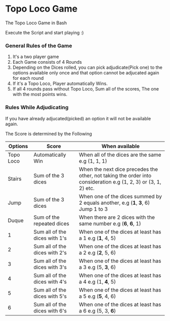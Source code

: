 # Topo Loco Game
The Topo Loco Game in Bash

Execute the Script and start playing :)

### General Rules of the Game
1. It's a two player game
2. Each Game consists of 4 Rounds
3. Depending on the Dices rolled, you can pick adjudicate(Pick one) to the options available only once and that option cannot be adjucated again for each round
4. If it's a Topo Loco, Player automatically Wins.
5. If all 4 rounds pass without Topo Loco, Sum all of the scores, The one with the most points wins.

### Rules While Adjudicating
If you have already adjucated(picked) an option it will not be available again.

The Score is determined by the Following

| Options | Score | When available |
| ------- | ----- | -------------- |
| Topo Loco | Automatically Win | When all of the dices are the same e.g (1, 1, 1)
| Stairs  | Sum of the 3 dices     | When the next dice precedes the other, not taking the order into consideration e.g (1, 2, 3) or (3, 1, 2) etc. |
| Jump    | Sum of the 3 dices     | When one of the dices summed by 2 equals another, e.g (**1**, **3**, 6) Jump 1 to 3 |
| Duque   | Sum of the repeated dices | When there are 2 dices with the same number e.g (**6**, **6**, 1) |
| 1       | Sum all of the dices with 1's | When one of the dices at least has a 1 e.g (**1**, 4, 5) |
| 2       | Sum all of the dices with 2's | When one of the dices at least has a 2 e.g (**2**, 5, 6) |
| 3       | Sum all of the dices with 3's | When one of the dices at least has a 3 e.g (5, **3**, 6) |
| 4       | Sum all of the dices with 4's | When one of the dices at least has a 4 e.g (1, **4**, 5) |
| 5       | Sum all of the dices with 5's | When one of the dices at least has a 5 e.g (**5**, 4, 6) |
| 6       | Sum all of the dices with 6's | When one of the dices at least has a 6 e.g (5, 3, **6**) |



 
